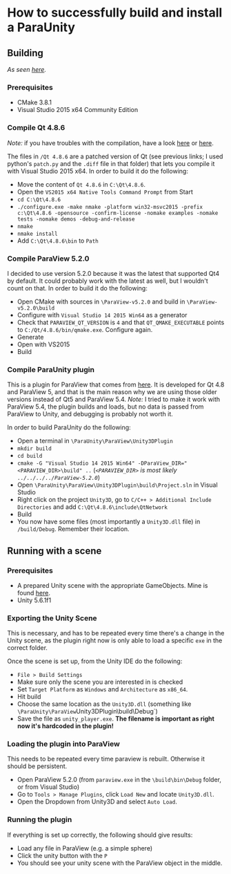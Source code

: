 # How to successfully build and install a ParaUnity

## Building
*As seen [here](https://github.com/RCBiczok/ParaUnity).*

### Prerequisites
  * CMake 3.8.1
  * Visual Studio 2015 x64 Community Edition

### Compile Qt 4.8.6
*Note:* if you have troubles with the compilation, have a look [here](https://stackoverflow.com/questions/32848962/how-to-build-qt-4-8-6-with-visual-studio-2015-without-official-support) or [here](https://forum.qt.io/topic/56453/compiling-qt4-head-with-msvc-2015-cstdint-errors/11).

The files in `/Qt 4.8.6` are a patched version of Qt (see previous links; I used python's `patch.py` and the `.diff` file in that folder) that lets you compile it with Visual Studio 2015 x64.
In order to build it do the following:
  * Move the content of `Qt 4.8.6` in `C:\Qt\4.8.6`.
  * Open the `VS2015 x64 Native Tools Command Prompt` from Start
  * `cd C:\Qt\4.8.6`
  * `./configure.exe -make nmake -platform win32-msvc2015 -prefix c:\Qt\4.8.6 -opensource -confirm-license -nomake examples -nomake tests -nomake demos -debug-and-release`
  * `nmake`
  * `nmake install`
  * Add `C:\Qt\4.8.6\bin` to `Path`

### Compile ParaView 5.2.0
I decided to use version 5.2.0 because it was the latest that supported Qt4 by default. It could probably work with the latest as well, but I wouldn't count on that.
In order to build it do the following:

  * Open CMake with sources in `\ParaView-v5.2.0` and build in `\ParaView-v5.2.0\build`
  * Configure with `Visual Studio 14 2015 Win64` as a generator
  * Check that `PARAVIEW_QT_VERSION` is `4` and that `QT_QMAKE_EXECUTABLE` points to `C:/Qt/4.8.6/bin/qmake.exe`. Configure again.
  * Generate
  * Open with VS2015
  * Build

### Compile ParaUnity plugin
This is a plugin for ParaView that comes from [here](https://github.com/RCBiczok/ParaUnity). It is developed for Qt 4.8 and ParaView 5, and that is the main reason why we are using those older versions instead of Qt5 and ParaView 5.4.
*Note:* I tried to make it work with ParaView 5.4, the plugin builds and loads, but no data is passed from ParaView to Unity, and debugging is probably not worth it.

In order to build ParaUnity do the following:

  * Open a terminal in `\ParaUnity\ParaView\Unity3DPlugin`
  * `mkdir build`
  * `cd build`
  * `cmake -G "Visual Studio 14 2015 Win64" -DParaView_DIR="<PARAVIEW_DIR>\build" ..` (*`<PARAVIEW_DIR>` is most likely `../../../../ParaView-5.2.0`*)
  * Open `\ParaUnity\ParaView\Unity3DPlugin\build\Project.sln` in Visual Studio
  * Right click on the project `Unity3D`, go to `C/C++ > Additional Include Directories` and add `C:\Qt\4.8.6\include\QtNetwork`
  * Build
  * You now have some files (most importantly a `Unity3D.dll` file) in `/build/Debug`. Remember their location.

## Running with a scene

### Prerequisites
  * A prepared Unity scene with the appropriate GameObjects. Mine is found [here](https://github.com/vrcranfield/unity-menu).
  * Unity 5.6.1f1

### Exporting the Unity Scene
This is necessary, and has to be repeated every time there's a change in the Unity scene, as the plugin right now is only able to load a specific `exe` in the correct folder.

Once the scene is set up, from the Unity IDE do the following:
  * `File > Build Settings`
  * Make sure only the scene you are interested in is checked
  * Set `Target Platform` as `Windows` and `Architecture` as `x86_64`.
  * Hit build
  * Choose the same location as the `Unity3D.dll` (something like `\ParaUnity\ParaView`Unity3DPlugin\build\Debug`)
  * Save the file as `unity_player.exe`. **The filename is important as right now it's hardcoded in the plugin!**

### Loading the plugin into ParaView
This needs to be repeated every time paraview is rebuilt. Otherwise it should be persistent.

  * Open ParaView 5.2.0 (from `paraview.exe` in the `\build\bin\Debug` folder, or from Visual Studio)
  * Go to `Tools > Manage Plugins`, click `Load New` and locate `Unity3D.dll`.
  * Open the Dropdown from Unity3D and select `Auto Load`.

### Running the plugin
If everything is set up correctly, the following should give results:

  * Load any file in ParaView (e.g. a simple sphere)
  * Click the unity button with the `P`
  * You should see your unity scene with the ParaView object in the middle.